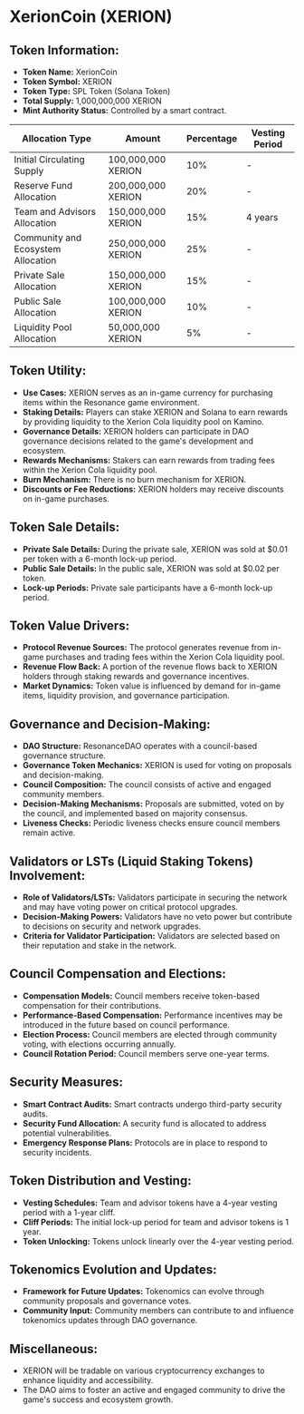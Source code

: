 # XerionCoin (XERION)

## Token Information:
- **Token Name:** XerionCoin
- **Token Symbol:** XERION
- **Token Type:** SPL Token (Solana Token)
- **Total Supply:** 1,000,000,000 XERION
- **Mint Authority Status:** Controlled by a smart contract.

| Allocation Type                | Amount           | Percentage   | Vesting Period   |
|--------------------------------|------------------|--------------|------------------|
| Initial Circulating Supply     | 100,000,000 XERION | 10%         | -                |
| Reserve Fund Allocation        | 200,000,000 XERION | 20%         | -                |
| Team and Advisors Allocation   | 150,000,000 XERION | 15%         | 4 years          |
| Community and Ecosystem Allocation | 250,000,000 XERION | 25%    | -                |
| Private Sale Allocation        | 150,000,000 XERION | 15%         | -                |
| Public Sale Allocation         | 100,000,000 XERION | 10%         | -                |
| Liquidity Pool Allocation      | 50,000,000 XERION  | 5%          | -                |

## Token Utility:
- **Use Cases:** XERION serves as an in-game currency for purchasing items within the Resonance game environment.
- **Staking Details:** Players can stake XERION and Solana to earn rewards by providing liquidity to the Xerion Cola liquidity pool on Kamino.
- **Governance Details:** XERION holders can participate in DAO governance decisions related to the game's development and ecosystem.
- **Rewards Mechanisms:** Stakers can earn rewards from trading fees within the Xerion Cola liquidity pool.
- **Burn Mechanism:** There is no burn mechanism for XERION.
- **Discounts or Fee Reductions:** XERION holders may receive discounts on in-game purchases.

## Token Sale Details:
- **Private Sale Details:** During the private sale, XERION was sold at $0.01 per token with a 6-month lock-up period.
- **Public Sale Details:** In the public sale, XERION was sold at $0.02 per token.
- **Lock-up Periods:** Private sale participants have a 6-month lock-up period.

## Token Value Drivers:
- **Protocol Revenue Sources:** The protocol generates revenue from in-game purchases and trading fees within the Xerion Cola liquidity pool.
- **Revenue Flow Back:** A portion of the revenue flows back to XERION holders through staking rewards and governance incentives.
- **Market Dynamics:** Token value is influenced by demand for in-game items, liquidity provision, and governance participation.

## Governance and Decision-Making:
- **DAO Structure:** ResonanceDAO operates with a council-based governance structure.
- **Governance Token Mechanics:** XERION is used for voting on proposals and decision-making.
- **Council Composition:** The council consists of active and engaged community members.
- **Decision-Making Mechanisms:** Proposals are submitted, voted on by the council, and implemented based on majority consensus.
- **Liveness Checks:** Periodic liveness checks ensure council members remain active.

## Validators or LSTs (Liquid Staking Tokens) Involvement:
- **Role of Validators/LSTs:** Validators participate in securing the network and may have voting power on critical protocol upgrades.
- **Decision-Making Powers:** Validators have no veto power but contribute to decisions on security and network upgrades.
- **Criteria for Validator Participation:** Validators are selected based on their reputation and stake in the network.

## Council Compensation and Elections:
- **Compensation Models:** Council members receive token-based compensation for their contributions.
- **Performance-Based Compensation:** Performance incentives may be introduced in the future based on council performance.
- **Election Process:** Council members are elected through community voting, with elections occurring annually.
- **Council Rotation Period:** Council members serve one-year terms.

## Security Measures:
- **Smart Contract Audits:** Smart contracts undergo third-party security audits.
- **Security Fund Allocation:** A security fund is allocated to address potential vulnerabilities.
- **Emergency Response Plans:** Protocols are in place to respond to security incidents.

## Token Distribution and Vesting:
- **Vesting Schedules:** Team and advisor tokens have a 4-year vesting period with a 1-year cliff.
- **Cliff Periods:** The initial lock-up period for team and advisor tokens is 1 year.
- **Token Unlocking:** Tokens unlock linearly over the 4-year vesting period.

## Tokenomics Evolution and Updates:
- **Framework for Future Updates:** Tokenomics can evolve through community proposals and governance votes.
- **Community Input:** Community members can contribute to and influence tokenomics updates through DAO governance.

## Miscellaneous:
- XERION will be tradable on various cryptocurrency exchanges to enhance liquidity and accessibility.
- The DAO aims to foster an active and engaged community to drive the game's success and ecosystem growth.
